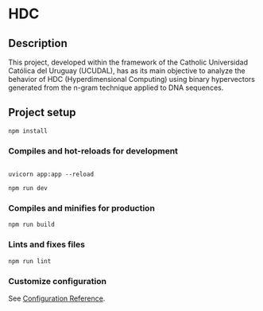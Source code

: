 # HDC

## Description

This project, developed within the framework of the Catholic Universidad Católica del Uruguay (UCUDAL), has as its main objective to analyze the behavior of HDC (Hyperdimensional Computing) using binary hypervectors generated from the n-gram technique applied to DNA sequences.

## Project setup

```
npm install
```

### Compiles and hot-reloads for development

```

uvicorn app:app --reload

npm run dev
```

### Compiles and minifies for production

```
npm run build
```

### Lints and fixes files

```
npm run lint
```

### Customize configuration

See [Configuration Reference](https://cli.vuejs.org/config/).
